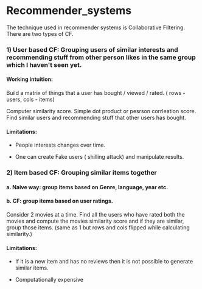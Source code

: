 # Recommender_systems

The technique used in recommender systems is Collaborative Filtering. There are two types of CF.

### 1) User based CF: Grouping users of similar interests and recommending stuff from other person likes in the same group which I haven't seen yet.

#### Working intuition:

Build a matrix of things that a user has bought / viewed / rated. ( rows - users, cols - items)

Computer similarity score. Simple dot product or pesrson corrleation score. Find similar users and recommending stuff that other users has bought.

#### Limitations:

* People interests changes over time.

* One can create Fake users ( shilling attack) and manipulate results.



### 2) Item based CF:  Grouping similar items together

#### a. Naive way: group items based on Genre, language, year etc.

#### b. CF: group items based on user ratings.

Consider 2 movies at a time. Find all the users who have rated both the movies and compute the movies similarity score and if they are similar, group those items. (same as 1 but rows and cols flipped while calculating similarity.) 

#### Limitations:

* If it is a new item and has no reviews then it is not possible to generate similar items.

* Computationally expensive

